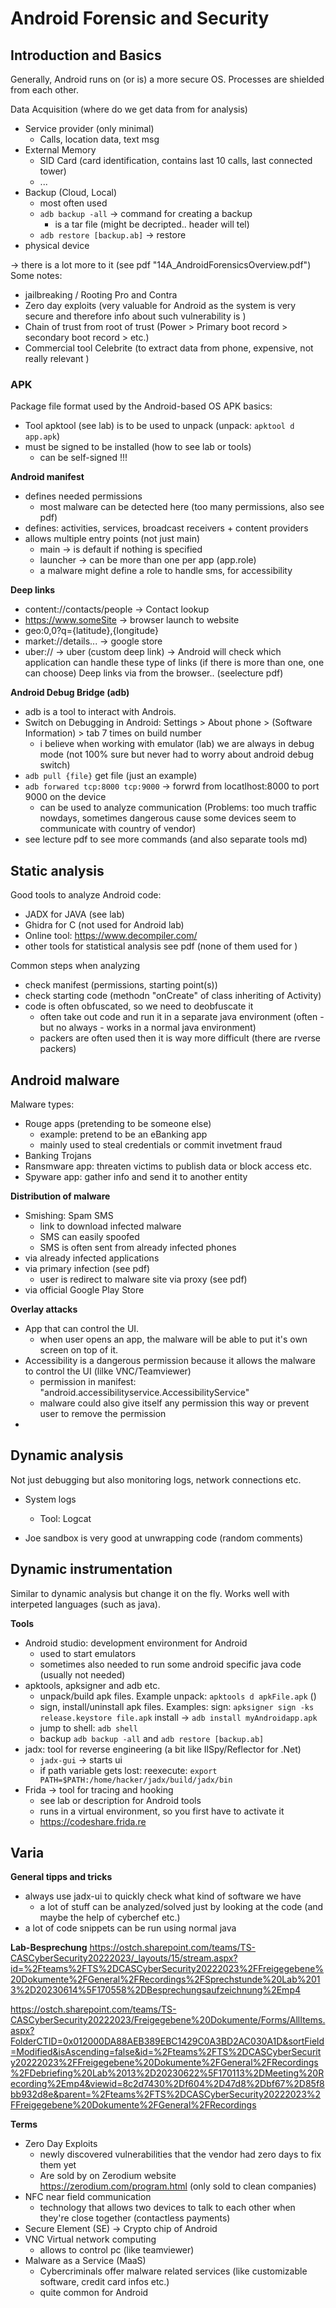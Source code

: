 # Android Forensic and Security

## Introduction and Basics

Generally, Android runs on (or is) a more secure OS. Processes are shielded from each other.  


Data Acquisition (where do we get data from for analysis)
- Service provider (only minimal)
    - Calls, location data, text msg
- External Memory
    - SID Card (card identification, contains last 10 calls, last connected tower)
    - ...
- Backup (Cloud, Local)
    - most often used
    - `adb backup -all` -> command for creating a backup
        - is a tar file (might be decripted.. header will tel)
    - `adb restore [backup.ab]` -> restore
- physical device

 -> there is a lot more to it (see pdf "14A_AndroidForensicsOverview.pdf")
 Some notes: 
 - jailbreaking / Rooting Pro and Contra
 - Zero day exploits (very valuable for Android as the system is very secure and therefore info about such vulnerability is )
- Chain of trust from root of trust (Power > Primary boot record > secondary boot record > etc.)
- Commercial tool Celebrite (to extract data from phone, expensive, not really relevant )


### APK 
Package file format used by the Android-based OS 
APK basics: 
- Tool apktool (see lab) is to be used to unpack (unpack: `apktool d app.apk`)
- must be signed to be installed (how to see lab or tools)
    - can be self-signed !!!


**Android manifest**
- defines needed permissions 
    - most malware can be detected here (too many permissions, also see pdf)
- defines: activities, services, broadcast receivers + content providers
- allows multiple entry points (not just main)
  - main -> is default if nothing is specified
  - launcher -> can be more than one per app (app.role)
  - a malware might define a role to handle sms, for accessibility

**Deep links** 
- content://contacts/people  ->  Contact lookup
- https://www.someSite -> browser launch to website
- geo:0,0?q={latitude},{longitude}
- market://details... ->  google store
- uber://  -> uber (custom deep link)
-> Android will check which application can handle these type of links (if there is more than one, one can choose)
Deep links via from the browser.. (seelecture pdf)


**Android Debug Bridge (adb)**
- adb is a tool to interact with Androis. 
- Switch on Debugging in Android:  Settings > About phone > (Software Information) > tab 7 times on build number
    - i believe when working with emulator (lab) we are always in debug mode (not 100% sure but never had to worry about android debug switch)
- `adb pull {file}` get file  (just an example)
- `adb forwared tcp:8000 tcp:9000` -> forwrd from locatlhost:8000 to port 9000 on the device 
  - can be used to analyze communication (Problems: too much traffic nowdays, sometimes dangerous cause some devices seem to communicate with country of vendor)
- see lecture pdf to see more commands (and also separate tools  md)


## Static analysis
Good tools to analyze Android code: 
- JADX for JAVA (see lab)
- Ghidra for C (not used for Android lab)
- Online tool: https://www.decompiler.com/
- other tools for statistical analysis see pdf (none of them used for )

Common steps when analyzing
- check manifest (permissions, starting point(s))
- check starting code (methodn "onCreate" of class inheriting of Activity)
- code is often obfuscated, so we need to deobfuscate it
    - often take out code and run it in a separate java environment (often - but no always - works in a normal java environment)
    - packers are often used then it is way more difficult (there are rverse packers)



## Android malware

Malware types: 
- Rouge apps  (pretending to be someone else)
    - example: pretend to be an eBanking app
    - mainly used to steal credentials or commit invetment fraud
- Banking Trojans
- Ransmware app: threaten victims to publish data or block access etc.
- Spyware app: gather info and send it to another entity

**Distribution of malware**
- Smishing: Spam SMS
    - link to download infected malware
    - SMS can easily spoofed
    - SMS is often sent from already infected phones
- via already infected applications
- via primary infection (see pdf)
    - user is redirect to malware site via proxy (see pdf)
- via official Google Play Store


**Overlay attacks**
- App that can control the UI. 
    - when user opens an app, the malware will be able to put it's own screen on top of it.
- Accessibility is a dangerous permission because it allows the malware to control the UI (lilke VNC/Teamviewer)
    - permission in manifest: "android.accessibilityservice.AccessibilityService"
    - malware could also give itself any permission this way or prevent user to remove the permission
- 



## Dynamic analysis
Not just debugging but also monitoring logs, network connections etc.

- System logs
  - Tool: Logcat




- Joe sandbox is very good at unwrapping code (random comments)

## Dynamic instrumentation
Similar to dynamic analysis but change it on the fly. Works well with interpeted languages (such as java).

  





**Tools**
- Android studio: development environment for Android
    - used to start emulators
    - sometimes also needed to run some android specific java code (usually not needed)
- apktools, apksigner and adb etc.
    - unpack/build apk files. Example unpack:  `apktools d apkFile.apk`   ()
    - sign, install/uninstall apk files. Examples:  sign: `apksigner sign -ks release.keystore file.apk` install -> `adb install myAndroidapp.apk`
    - jump to shell: `adb shell`
    - backup  `adb backup -all` and  `adb restore [backup.ab]`
- jadx: tool for reverse engineering (a bit like IlSpy/Reflector for .Net) 
    - `jadx-gui` -> starts ui
    - if path variable gets lost: reexecute: `export PATH=$PATH:/home/hacker/jadx/build/jadx/bin` 
- Frida -> tool for tracing and hooking
    - see lab or description for Android tools
    - runs in a virtual environment, so you first have to activate it
    - https://codeshare.frida.re




## Varia

**General tipps and tricks**
- always use jadx-ui to quickly check what kind of software we have
    - a lot of stuff can be analyzed/solved just by looking at the code (and maybe the help of cyberchef etc.)
- a lot of code snippets can be run using normal java

**Lab-Besprechung**
https://ostch.sharepoint.com/teams/TS-CASCyberSecurity20222023/_layouts/15/stream.aspx?id=%2Fteams%2FTS%2DCASCyberSecurity20222023%2FFreigegebene%20Dokumente%2FGeneral%2FRecordings%2FSprechstunde%20Lab%2013%2D20230614%5F170558%2DBesprechungsaufzeichnung%2Emp4

https://ostch.sharepoint.com/teams/TS-CASCyberSecurity20222023/Freigegebene%20Dokumente/Forms/AllItems.aspx?FolderCTID=0x012000DA88AEB389EBC1429C0A3BD2AC030A1D&sortField=Modified&isAscending=false&id=%2Fteams%2FTS%2DCASCyberSecurity20222023%2FFreigegebene%20Dokumente%2FGeneral%2FRecordings%2FDebriefing%20Lab%2013%2D20230622%5F170113%2DMeeting%20Recording%2Emp4&viewid=8c2d7430%2Df604%2D47d8%2Dbf67%2D85f8bb932d8e&parent=%2Fteams%2FTS%2DCASCyberSecurity20222023%2FFreigegebene%20Dokumente%2FGeneral%2FRecordings

**Terms**
- Zero Day Exploits 
    - newly discovered vulnerabilities that the vendor had zero days to fix them yet
    - Are sold by on Zerodium website https://zerodium.com/program.html (only sold to clean companies)
- NFC near field communication
    - technology that allows two devices  to talk to each other when they're close together (contactless payments)
- Secure Element (SE) -> Crypto chip of Android
- VNC Virtual network computing
    - allows to control pc (like teamviewer)
- Malware as a Service (MaaS)
    - Cybercriminals offer malware related services (like customizable software, credit card infos etc.)
    - quite common for Android
